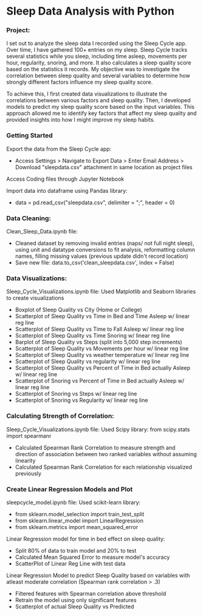 # Sleep Data Analysis with Python

### Project:
I set out to analyze the sleep data I recorded using the Sleep Cycle app. Over time, I have gathered 100+ entries on my sleep. Sleep Cycle tracks several statistics while you sleep, including time asleep, movements per hour, regularity, snoring, and more. It also calculates a sleep quality score based on the statistics it records. My objective was to investigate the correlation between sleep quality and several variables to determine how strongly different factors influence my sleep quality score.

To achieve this, I first created data visualizations to illustrate the correlations between various factors and sleep quality. Then, I developed models to predict my sleep quality score based on the input variables. This approach allowed me to identify key factors that affect my sleep quality and provided insights into how I might improve my sleep habits.

### Getting Started
Export the data from the Sleep Cycle app: 
* Access Settings > Navigate to Export Data > Enter Email Address > Download "sleepdata.csv" attachment in same location as project files

Access Coding files through Jupyter Notebook

Import data into dataframe using Pandas library:
* data = pd.read_csv("sleepdata.csv", delimiter = ";", header = 0)

### Data Cleaning:
Clean_Sleep_Data.ipynb file:
* Cleaned dataset by removing invalid entries (naps/ not full night sleep), using unit and datatype conversions to fit analysis, reformatting column names, filling missing values (previous update didn't record location)
* Save new file: data.to_csv('clean_sleepdata.csv', index = False)

### Data Visualizations: 
Sleep_Cycle_Visualizations.ipynb file:
Used Matplotlib and Seaborn libraries to create visualizations
* Boxplot of Sleep Quality vs City (Home or College)
* Scatterplot of Sleep Quality vs Time in Bed and Time Asleep w/ linear reg line
* Scatterplot of Sleep Quality vs Time to Fall Asleep w/ linear reg line
* Scatterplot of Sleep Quality vs Time Snoring w/ linear reg line
* Barplot of Sleep Quality vs Steps (split into 5,000 step increments)
* Scatterplot of Sleep Quality vs Movements per hour w/ linear reg line
* Scatterplot of Sleep Quality vs weather temperature w/ linear reg line
* Scatterplot of Sleep Quality vs regularity w/ linear reg line
* Scatterplot of Sleep Quality vs Percent of Time in Bed actually Asleep w/ linear reg line
* Scatterplot of Snoring vs Percent of Time in Bed actually Asleep w/ linear reg line
* Scatterplot of Snoring vs Steps w/ linear reg line
* Scatterplot of Snoring vs Regularity w/ linear reg line

### Calculating Strength of Correlation:
Sleep_Cycle_Visualizations.ipynb file:
Used Scipy library: from scipy.stats import spearmanr
* Calculated Spearman Rank Correlation to measure strength and direction of association between two ranked variables without assuming linearity
* Calculated Spearman Rank Correlation for each relationship visualized previously

### Create Linear Regression Models and Plot
sleepcycle_model.ipynb file:
Used scikit-learn library: 
* from sklearn.model_selection import train_test_split
* from sklearn.linear_model import LinearRegression
* from sklearn.metrics import mean_squared_error

Linear Regression model for time in bed effect on sleep quality:
* Split 80% of data to train model and 20% to test
* Calculated Mean Squared Error to measure model's accuracy
* ScatterPlot of Linear Reg Line with test data

Linear Regression Model to predict Sleep Quality based on variables with atleast moderate correlation (Spearman rank correlation > .3)
* Filtered features with Spearman correlation above threshold
* Retrain the model using only significant features
* Scatterplot of actual Sleep Quality vs Predicted









